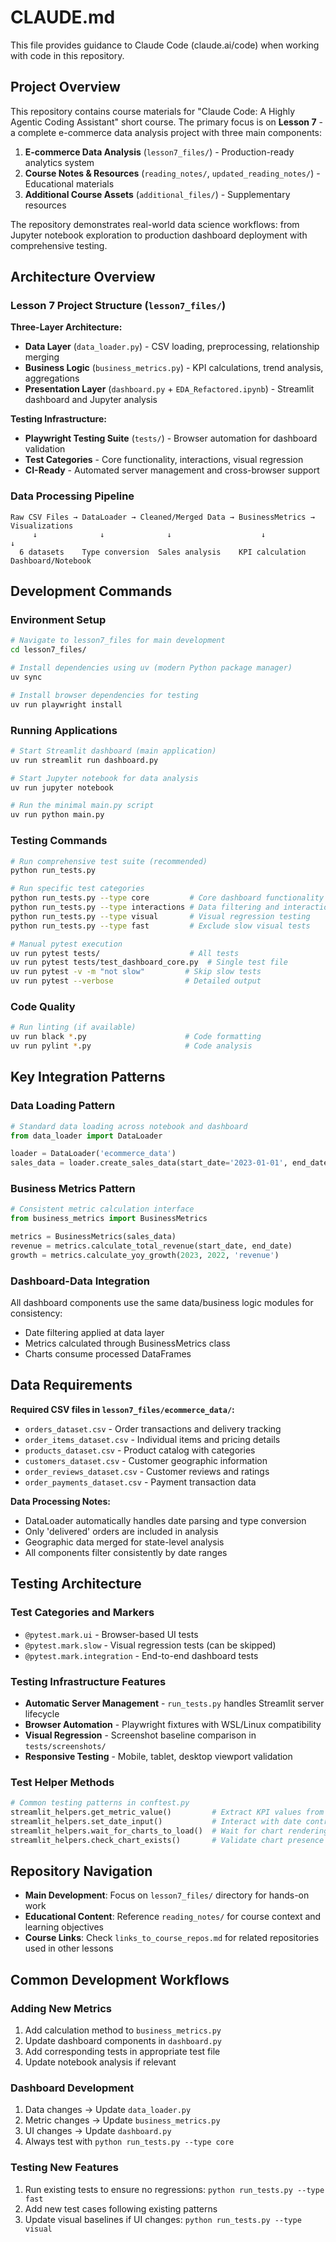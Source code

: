 # CLAUDE.md

This file provides guidance to Claude Code (claude.ai/code) when working with code in this repository.

## Project Overview

This repository contains course materials for "Claude Code: A Highly Agentic Coding Assistant" short course. The primary focus is on **Lesson 7** - a complete e-commerce data analysis project with three main components:

1. **E-commerce Data Analysis** (`lesson7_files/`) - Production-ready analytics system
2. **Course Notes & Resources** (`reading_notes/`, `updated_reading_notes/`) - Educational materials
3. **Additional Course Assets** (`additional_files/`) - Supplementary resources

The repository demonstrates real-world data science workflows: from Jupyter notebook exploration to production dashboard deployment with comprehensive testing.

## Architecture Overview

### Lesson 7 Project Structure (`lesson7_files/`)

**Three-Layer Architecture:**
- **Data Layer** (`data_loader.py`) - CSV loading, preprocessing, relationship merging
- **Business Logic** (`business_metrics.py`) - KPI calculations, trend analysis, aggregations
- **Presentation Layer** (`dashboard.py` + `EDA_Refactored.ipynb`) - Streamlit dashboard and Jupyter analysis

**Testing Infrastructure:**
- **Playwright Testing Suite** (`tests/`) - Browser automation for dashboard validation
- **Test Categories** - Core functionality, interactions, visual regression
- **CI-Ready** - Automated server management and cross-browser support

### Data Processing Pipeline

```
Raw CSV Files → DataLoader → Cleaned/Merged Data → BusinessMetrics → Visualizations
     ↓              ↓              ↓                    ↓              ↓
  6 datasets    Type conversion  Sales analysis    KPI calculation  Dashboard/Notebook
```

## Development Commands

### Environment Setup

```bash
# Navigate to lesson7_files for main development
cd lesson7_files/

# Install dependencies using uv (modern Python package manager)
uv sync

# Install browser dependencies for testing
uv run playwright install
```

### Running Applications

```bash
# Start Streamlit dashboard (main application)
uv run streamlit run dashboard.py

# Start Jupyter notebook for data analysis
uv run jupyter notebook

# Run the minimal main.py script
uv run python main.py
```

### Testing Commands

```bash
# Run comprehensive test suite (recommended)
python run_tests.py

# Run specific test categories
python run_tests.py --type core         # Core dashboard functionality
python run_tests.py --type interactions # Data filtering and interactions
python run_tests.py --type visual       # Visual regression testing
python run_tests.py --type fast         # Exclude slow visual tests

# Manual pytest execution
uv run pytest tests/                    # All tests
uv run pytest tests/test_dashboard_core.py  # Single test file
uv run pytest -v -m "not slow"         # Skip slow tests
uv run pytest --verbose                # Detailed output
```

### Code Quality

```bash
# Run linting (if available)
uv run black *.py                      # Code formatting
uv run pylint *.py                     # Code analysis
```

## Key Integration Patterns

### Data Loading Pattern
```python
# Standard data loading across notebook and dashboard
from data_loader import DataLoader

loader = DataLoader('ecommerce_data')
sales_data = loader.create_sales_data(start_date='2023-01-01', end_date='2023-12-31')
```

### Business Metrics Pattern
```python
# Consistent metric calculation interface
from business_metrics import BusinessMetrics

metrics = BusinessMetrics(sales_data)
revenue = metrics.calculate_total_revenue(start_date, end_date)
growth = metrics.calculate_yoy_growth(2023, 2022, 'revenue')
```

### Dashboard-Data Integration
All dashboard components use the same data/business logic modules for consistency:
- Date filtering applied at data layer
- Metrics calculated through BusinessMetrics class
- Charts consume processed DataFrames

## Data Requirements

**Required CSV files in `lesson7_files/ecommerce_data/`:**
- `orders_dataset.csv` - Order transactions and delivery tracking
- `order_items_dataset.csv` - Individual items and pricing details
- `products_dataset.csv` - Product catalog with categories
- `customers_dataset.csv` - Customer geographic information
- `order_reviews_dataset.csv` - Customer reviews and ratings
- `order_payments_dataset.csv` - Payment transaction data

**Data Processing Notes:**
- DataLoader automatically handles date parsing and type conversion
- Only 'delivered' orders are included in analysis
- Geographic data merged for state-level analysis
- All components filter consistently by date ranges

## Testing Architecture

### Test Categories and Markers
- `@pytest.mark.ui` - Browser-based UI tests
- `@pytest.mark.slow` - Visual regression tests (can be skipped)
- `@pytest.mark.integration` - End-to-end dashboard tests

### Testing Infrastructure Features
- **Automatic Server Management** - `run_tests.py` handles Streamlit server lifecycle
- **Browser Automation** - Playwright fixtures with WSL/Linux compatibility
- **Visual Regression** - Screenshot baseline comparison in `tests/screenshots/`
- **Responsive Testing** - Mobile, tablet, desktop viewport validation

### Test Helper Methods
```python
# Common testing patterns in conftest.py
streamlit_helpers.get_metric_value()         # Extract KPI values from dashboard
streamlit_helpers.set_date_input()           # Interact with date controls
streamlit_helpers.wait_for_charts_to_load()  # Wait for chart rendering
streamlit_helpers.check_chart_exists()       # Validate chart presence
```

## Repository Navigation

- **Main Development**: Focus on `lesson7_files/` directory for hands-on work
- **Educational Content**: Reference `reading_notes/` for course context and learning objectives
- **Course Links**: Check `links_to_course_repos.md` for related repositories used in other lessons

## Common Development Workflows

### Adding New Metrics
1. Add calculation method to `business_metrics.py`
2. Update dashboard components in `dashboard.py`
3. Add corresponding tests in appropriate test file
4. Update notebook analysis if relevant

### Dashboard Development
1. Data changes → Update `data_loader.py`
2. Metric changes → Update `business_metrics.py`
3. UI changes → Update `dashboard.py`
4. Always test with `python run_tests.py --type core`

### Testing New Features
1. Run existing tests to ensure no regressions: `python run_tests.py --type fast`
2. Add new test cases following existing patterns
3. Update visual baselines if UI changes: `python run_tests.py --type visual`